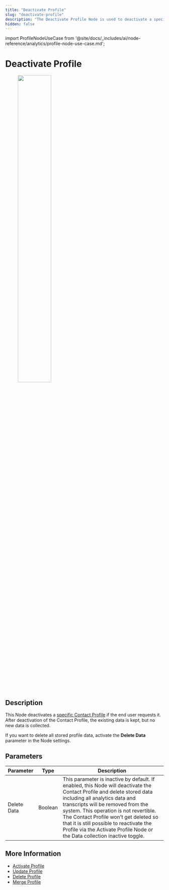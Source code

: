 ```yaml
---
title: "Deactivate Profile" 
slug: "deactivate-profile"
description: "The Deactivate Profile Node is used to deactivate a specific Contact Profile if the end user requests it."
hidden: false 
---
```


import ProfileNodeUseCase from '@site/docs/_includes/ai/node-reference/analytics/profile-node-use-case.md';

# Deactivate Profile

<figure>
  <img class="image-center" src="../../../../../_assets/ai/build/node-reference/analytics/deactivate-profile.png" width="50%" />
</figure>

## Description

This Node deactivates a [specific Contact Profile](../../../analyze/contact-profiles.md#view-a-contact-profile) if the end user requests it.
After deactivation of the Contact Profile, the existing data is kept, but no new data is collected.

If you want to delete all stored profile data, activate the **Delete Data** parameter in the Node settings.

## Parameters

| Parameter   | Type    | Description                                                                                                                                                                                                                                                                                                                                                                                                |
|-------------|---------|------------------------------------------------------------------------------------------------------------------------------------------------------------------------------------------------------------------------------------------------------------------------------------------------------------------------------------------------------------------------------------------------------------|
| Delete Data | Boolean | This parameter is inactive by default. If enabled, this Node will deactivate the Contact Profile and delete stored data including all analytics data and transcripts will be removed from the system. This operation is not revertible. The Contact Profile won't get deleted so that it is still possible to reactivate the Profile via the Activate Profile Node or the Data collection inactive toggle. |

<ProfileNodeUseCase />

## More Information

- [Activate Profile](activate-profile.md)
- [Update Profile](update-profile.md)
- [Delete Profile](delete-profile.md)
- [Merge Profile](merge-profile.md)
